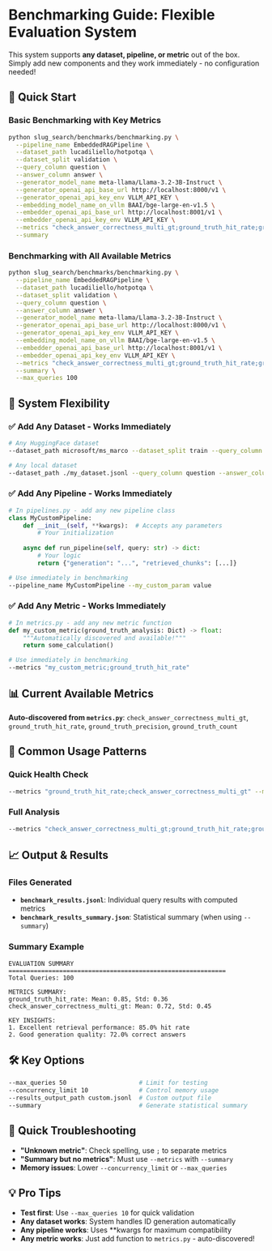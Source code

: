 # Benchmarking Guide: Flexible Evaluation System

This system supports **any dataset, pipeline, or metric** out of the box. Simply add new components and they work immediately - no configuration needed!

## 🚀 Quick Start

### Basic Benchmarking with Key Metrics
```bash
python slug_search/benchmarks/benchmarking.py \
  --pipeline_name EmbeddedRAGPipeline \
  --dataset_path lucadiliello/hotpotqa \
  --dataset_split validation \
  --query_column question \
  --answer_column answer \
  --generator_model_name meta-llama/Llama-3.2-3B-Instruct \
  --generator_openai_api_base_url http://localhost:8000/v1 \
  --generator_openai_api_key_env VLLM_API_KEY \
  --embedding_model_name_on_vllm BAAI/bge-large-en-v1.5 \
  --embedder_openai_api_base_url http://localhost:8001/v1 \
  --embedder_openai_api_key_env VLLM_API_KEY \
  --metrics "check_answer_correctness_multi_gt;ground_truth_hit_rate;ground_truth_precision" \
  --summary
```

### Benchmarking with All Available Metrics
```bash
python slug_search/benchmarks/benchmarking.py \
  --pipeline_name EmbeddedRAGPipeline \
  --dataset_path lucadiliello/hotpotqa \
  --dataset_split validation \
  --query_column question \
  --answer_column answer \
  --generator_model_name meta-llama/Llama-3.2-3B-Instruct \
  --generator_openai_api_base_url http://localhost:8000/v1 \
  --generator_openai_api_key_env VLLM_API_KEY \
  --embedding_model_name_on_vllm BAAI/bge-large-en-v1.5 \
  --embedder_openai_api_base_url http://localhost:8001/v1 \
  --embedder_openai_api_key_env VLLM_API_KEY \
  --metrics "check_answer_correctness_multi_gt;ground_truth_hit_rate;ground_truth_precision;ground_truth_count" \
  --summary \
  --max_queries 100
```

## 🔧 System Flexibility

### ✅ **Add Any Dataset** - Works Immediately
```bash
# Any HuggingFace dataset
--dataset_path microsoft/ms_marco --dataset_split train --query_column query --answer_column answers

# Any local dataset  
--dataset_path ./my_dataset.jsonl --query_column question --answer_column ground_truth
```

### ✅ **Add Any Pipeline** - Works Immediately
```python
# In pipelines.py - add any new pipeline class
class MyCustomPipeline:
    def __init__(self, **kwargs):  # Accepts any parameters
        # Your initialization
        
    async def run_pipeline(self, query: str) -> dict:
        # Your logic
        return {"generation": "...", "retrieved_chunks": [...]}
```
```bash
# Use immediately in benchmarking
--pipeline_name MyCustomPipeline --my_custom_param value
```

### ✅ **Add Any Metric** - Works Immediately  
```python
# In metrics.py - add any new metric function
def my_custom_metric(ground_truth_analysis: Dict) -> float:
    """Automatically discovered and available!"""
    return some_calculation()
```
```bash
# Use immediately in benchmarking
--metrics "my_custom_metric;ground_truth_hit_rate"
```

## 📊 Current Available Metrics

**Auto-discovered from `metrics.py`**: `check_answer_correctness_multi_gt`, `ground_truth_hit_rate`, `ground_truth_precision`, `ground_truth_count`

## 🎯 Common Usage Patterns

### Quick Health Check
```bash
--metrics "ground_truth_hit_rate;check_answer_correctness_multi_gt" --max_queries 50
```

### Full Analysis
```bash
--metrics "check_answer_correctness_multi_gt;ground_truth_hit_rate;ground_truth_precision;ground_truth_count" --summary
```

## 📈 Output & Results

### Files Generated
- **`benchmark_results.jsonl`**: Individual query results with computed metrics
- **`benchmark_results_summary.json`**: Statistical summary (when using `--summary`)

### Summary Example
```
EVALUATION SUMMARY
============================================================
Total Queries: 100

METRICS SUMMARY:
ground_truth_hit_rate: Mean: 0.85, Std: 0.36
check_answer_correctness_multi_gt: Mean: 0.72, Std: 0.45

KEY INSIGHTS:
1. Excellent retrieval performance: 85.0% hit rate
2. Good generation quality: 72.0% correct answers
```

## 🛠️ Key Options

```bash
--max_queries 50                    # Limit for testing
--concurrency_limit 10              # Control memory usage  
--results_output_path custom.jsonl  # Custom output file
--summary                           # Generate statistical summary
```

## 🚨 Quick Troubleshooting

- **"Unknown metric"**: Check spelling, use `;` to separate metrics
- **"Summary but no metrics"**: Must use `--metrics` with `--summary`  
- **Memory issues**: Lower `--concurrency_limit` or `--max_queries`

## 💡 Pro Tips

- **Test first**: Use `--max_queries 10` for quick validation
- **Any dataset works**: System handles ID generation automatically
- **Any pipeline works**: Uses **kwargs for maximum compatibility
- **Any metric works**: Just add function to `metrics.py` - auto-discovered!
